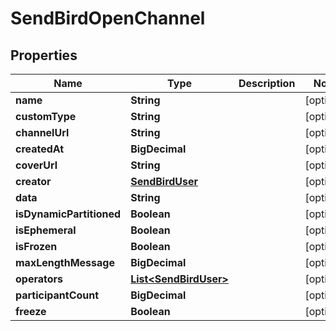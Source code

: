 

# SendBirdOpenChannel


## Properties

Name | Type | Description | Notes
------------ | ------------- | ------------- | -------------
**name** | **String** |  |  [optional]
**customType** | **String** |  |  [optional]
**channelUrl** | **String** |  |  [optional]
**createdAt** | **BigDecimal** |  |  [optional]
**coverUrl** | **String** |  |  [optional]
**creator** | [**SendBirdUser**](SendBirdUser.md) |  |  [optional]
**data** | **String** |  |  [optional]
**isDynamicPartitioned** | **Boolean** |  |  [optional]
**isEphemeral** | **Boolean** |  |  [optional]
**isFrozen** | **Boolean** |  |  [optional]
**maxLengthMessage** | **BigDecimal** |  |  [optional]
**operators** | [**List&lt;SendBirdUser&gt;**](SendBirdUser.md) |  |  [optional]
**participantCount** | **BigDecimal** |  |  [optional]
**freeze** | **Boolean** |  |  [optional]



